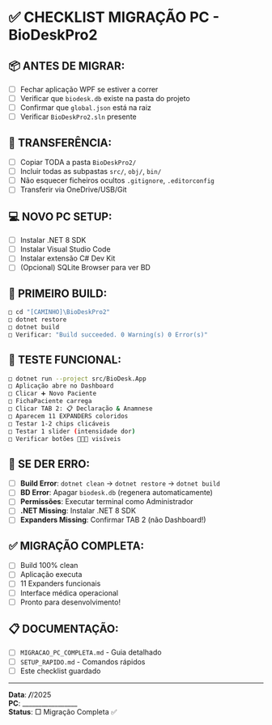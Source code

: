 # ✅ CHECKLIST MIGRAÇÃO PC - BioDeskPro2

## 📦 ANTES DE MIGRAR:
- [ ] Fechar aplicação WPF se estiver a correr
- [ ] Verificar que `biodesk.db` existe na pasta do projeto
- [ ] Confirmar que `global.json` está na raiz
- [ ] Verificar `BioDeskPro2.sln` presente

## 🚚 TRANSFERÊNCIA:
- [ ] Copiar TODA a pasta `BioDeskPro2/` 
- [ ] Incluir todas as subpastas `src/`, `obj/`, `bin/`
- [ ] Não esquecer ficheiros ocultos `.gitignore`, `.editorconfig`
- [ ] Transferir via OneDrive/USB/Git

## 💻 NOVO PC SETUP:
- [ ] Instalar .NET 8 SDK
- [ ] Instalar Visual Studio Code
- [ ] Instalar extensão C# Dev Kit
- [ ] (Opcional) SQLite Browser para ver BD

## 🔨 PRIMEIRO BUILD:
```bash
□ cd "[CAMINHO]\BioDeskPro2"
□ dotnet restore
□ dotnet build
□ Verificar: "Build succeeded. 0 Warning(s) 0 Error(s)"
```

## 🧪 TESTE FUNCIONAL:
```bash
□ dotnet run --project src/BioDesk.App
□ Aplicação abre no Dashboard
□ Clicar ➕ Novo Paciente  
□ FichaPaciente carrega
□ Clicar TAB 2: 📋 Declaração & Anamnese
□ Aparecem 11 EXPANDERS coloridos
□ Testar 1-2 chips clicáveis
□ Testar 1 slider (intensidade dor)
□ Verificar botões 📝🔄📄 visíveis
```

## 🚨 SE DER ERRO:
- [ ] **Build Error**: `dotnet clean` → `dotnet restore` → `dotnet build`
- [ ] **BD Error**: Apagar `biodesk.db` (regenera automaticamente)
- [ ] **Permissões**: Executar terminal como Administrador
- [ ] **.NET Missing**: Instalar .NET 8 SDK
- [ ] **Expanders Missing**: Confirmar TAB 2 (não Dashboard!)

## ✅ MIGRAÇÃO COMPLETA:
- [ ] Build 100% clean
- [ ] Aplicação executa
- [ ] 11 Expanders funcionais  
- [ ] Interface médica operacional
- [ ] Pronto para desenvolvimento!

## 📋 DOCUMENTAÇÃO:
- [ ] `MIGRACAO_PC_COMPLETA.md` - Guia detalhado
- [ ] `SETUP_RAPIDO.md` - Comandos rápidos
- [ ] Este checklist guardado

---
**Data**: ___/___/2025  
**PC**: _________________  
**Status**: □ Migração Completa ✅